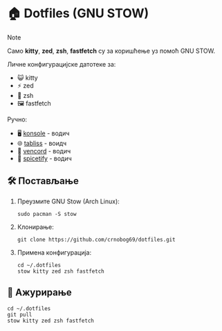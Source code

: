 # 🏠 Dotfiles (GNU STOW)

> [!NOTE]
> Само **kitty**, **zed**, **zsh**, **fastfetch** су за коришћење уз помоћ GNU STOW.

Личне конфигурацијске датотеке за:
- 😺 kitty
- ⚡ zed
- 🐚 zsh
- 🖼️ fastfetch

Ручно:
- 🖥️ [konsole](konsole/README.md) - водич
- 🌐 [tabliss](tabliss/README.md) - воидч
- 💬 [vencord](vencord.README.md) - водич
- 🎵 [spicetify](spicetify/README.md) - водич

## 🛠️ Постављање

1. Преузмите GNU Stow (Arch Linux):
   ```
   sudo pacman -S stow
   ```

3. Клонирање:
   ```
   git clone https://github.com/crnobog69/dotfiles.git
   ```

4. Примена конфигурација:
   ```
   cd ~/.dotfiles
   stow kitty zed zsh fastfetch
   ```

## 🔄 Ажурирање

```
cd ~/.dotfiles
git pull
stow kitty zed zsh fastfetch
```
